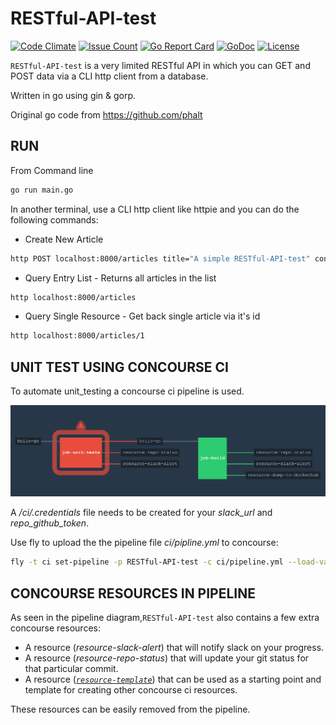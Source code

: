 # RESTful-API-test

[![Code Climate](https://codeclimate.com/github/JeffDeCola/RESTful-API-test/badges/gpa.svg)](https://codeclimate.com/github/JeffDeCola/RESTful-API-test)
[![Issue Count](https://codeclimate.com/github/JeffDeCola/RESTful-API-test/badges/issue_count.svg)](https://codeclimate.com/github/JeffDeCola/RESTful-API-test/issues)
[![Go Report Card](https://goreportcard.com/badge/jeffdecola/RESTful-API-test)](https://goreportcard.com/report/jeffdecola/RESTful-API-test)
[![GoDoc](https://godoc.org/github.com/JeffDeCola/RESTful-API-test?status.svg)](https://godoc.org/github.com/JeffDeCola/RESTful-API-test)
[![License](http://img.shields.io/:license-mit-blue.svg)](http://jeffdecola.mit-license.org)


`RESTful-API-test` is a very limited RESTful API in which you can GET
and POST data via a CLI http client from a database.

Written in go using gin &amp; gorp.

Original go code from https://github.com/phalt

## RUN

From Command line

```bash
go run main.go
```

In another terminal, use a CLI http client like httpie and you can do the following commands:

* Create New Article

```bash
http POST localhost:8000/articles title="A simple RESTful-API-test" content="Hello-World"
```

* Query Entry List - Returns all articles in the list

```bash
http localhost:8000/articles
```

* Query Single Resource - Get back single article via it's id

```bash
http localhost:8000/articles/1
```

## UNIT TEST USING CONCOURSE CI

To automate unit_testing a concourse ci pipeline is used.

![IMAGE - hello-go concourse ci piepline - IMAGE](docs/RESTful-API-test-pipeline.jpg)

A _/ci/.credentials_ file needs to be created for your _slack_url_ and _repo_github_token_.

Use fly to upload the the pipeline file _ci/pipline.yml_ to concourse:

```bash
fly -t ci set-pipeline -p RESTful-API-test -c ci/pipeline.yml --load-vars-from ci/.credentials.yml
```

## CONCOURSE RESOURCES IN PIPELINE

As seen in the pipeline diagram,`RESTful-API-test` also contains a few extra concourse resources:

* A resource (_resource-slack-alert_) that will notify slack on your progress.
* A resource (_resource-repo-status_) that will update your git status for that
  particular commit.
* A resource ([_`resource-template`_](https://github.com/JeffDeCola/resource-template))
  that can be used as a starting point and template for creating other concourse
  ci resources.

These resources can be easily removed from the pipeline.